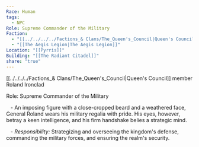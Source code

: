 ```yaml
---
Race: Human
tags:
  - NPC
Role: Supreme Commander of the Military
Faction:
  - "[[../../../../Factions_& Clans/The_Queen's_Council|Queen's Council]]"
  - "[[The Aegis Legion|The Aegis Legion]]"
Location: "[[Pyrris]]"
Building: "[[The Radiant Citadel]]"
share: "true"
---
```


[[../../../../Factions_& Clans/The_Queen's_Council|Queen's Council]] member Roland Ironclad

Role: Supreme Commander of the Military

   - An imposing figure with a close-cropped beard and a weathered face, General Roland wears his military regalia with pride. His eyes, however, betray a keen intelligence, and his firm handshake belies a strategic mind.

   - *Responsibility:* Strategizing and overseeing the kingdom's defense, commanding the military forces, and ensuring the realm's security.
